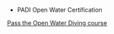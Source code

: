 * PADI Open Water Certification

[Pass the Open Water Diving course](https://www.atlasandboots.com/how-to-pass-padi-open-water-diver/)
